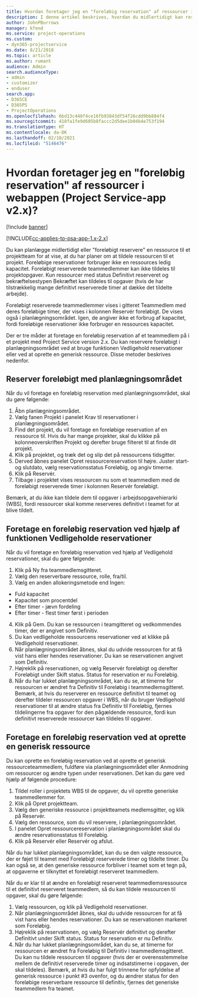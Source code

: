 ```yaml
---
title: Hvordan foretager jeg en "foreløbig reservation" af ressourcer i appversion 2.x?
description: I denne artikel beskrives, hvordan du midlertidigt kan reservere medlemmer af projektteamet med Project Service.
author: JohnPBurrows
manager: kfend
ms.service: project-operations
ms.custom:
- dyn365-projectservice
ms.date: 8/21/2018
ms.topic: article
ms.author: rumant
audience: Admin
search.audienceType:
- admin
- customizer
- enduser
search.app:
- D365CE
- D365PS
- ProjectOperations
ms.openlocfilehash: 6bd13c448f4ce16fb93843df54f26cdd9bb884f4
ms.sourcegitcommit: 418fa1fe9d605b8faccc2d5dee1b04b4e753f194
ms.translationtype: HT
ms.contentlocale: da-DK
ms.lasthandoff: 02/10/2021
ms.locfileid: "5146476"
---
```

# <a name="how-do-i-soft-book-resources-in-the-web-app-project-service-app-v2x"></a>Hvordan foretager jeg en "foreløbig reservation" af ressourcer i webappen (Project Service-app v2.x)?

[!include [banner](../includes/psa-now-project-operations.md)]

[!INCLUDE[cc-applies-to-psa-app-1.x-2.x](../includes/cc-applies-to-psa-app-1x-2x.md)]

Du kan planlægge midlertidigt eller "foreløbigt reservere" en ressource til et projektteam for at vise, at du har planer om at tildele ressourcen til et projekt. Foreløbige reservationer forbruger ikke en ressources ledig kapacitet. Foreløbigt reserverede teammedlemmer kan ikke tildeles til projektopgaver. Kun ressourcer med status Definitivt reserveret og bekræftelsestypen Bekræftet kan tildeles til opgaver (hvis de har tilstrækkelig mange definitivt reserverede timer at dække det tildelte arbejde).

Foreløbigt reserverede teammedlemmer vises i gitteret Teammedlem med deres foreløbige timer, der vises i kolonnen Reservér foreløbigt. De vises også i planlægningsområdet. Igen, de angiver ikke et forbrug af kapacitet, fordi foreløbige reservationer ikke forbruger en ressources kapacitet.

Der er tre måder at foretage en foreløbig reservation af et teammedlem på i et projekt med Project Service version 2.x. Du kan reservere foreløbigt i planlægningsområdet ved at bruge funktionen Vedligehold reservationer eller ved at oprette en generisk ressource. Disse metoder beskrives nedenfor.

## <a name="soft-book-with-the-schedule-board"></a>Reserver foreløbigt med planlægningsområdet

Når du vil foretage en foreløbig reservation med planlægningsområdet, skal du gøre følgende: 
1. Åbn planlægningsområdet.
2. Vælg fanen Projekt i panelet Krav til reservationer i planlægningsområdet.
3. Find det projekt, du vil foretage en foreløbige reservation af en ressource til. Hvis du har mange projekter, skal du klikke på kolonneoverskriften Projekt og derefter bruge filteret til at finde dit projekt.
4. Klik på projektet, og træk det og slip det på ressourcens tidsgitter.
5. Derved åbnes panelet Opret ressourcereservation til højre. Juster start-og slutdato, vælg reservationsstatus Foreløbig, og angiv timerne. 
6. Klik på Reservér.
7. Tilbage i projektet vises ressourcen nu som et teammedlem med de foreløbigt reserverede timer i kolonnen Reservér foreløbigt.

Bemærk, at du ikke kan tildele dem til opgaver i arbejdsopgavehierarki (WBS), fordi ressourcer skal komme reserveres definitivt i teamet for at blive tildelt.

## <a name="soft-book-using-the-maintain-bookings-feature"></a>Foretage en foreløbig reservation ved hjælp af funktionen Vedligeholde reservationer

Når du vil foretage en foreløbig reservation ved hjælp af Vedligehold reservationer, skal du gøre følgende:
1. Klik på Ny fra teammedlemsgitteret.
2. Vælg den reserverbare ressource, rolle, fra/til.
3. Vælg en anden allokeringsmetode end Ingen:
- Fuld kapacitet
- Kapacitet som procentdel
- Efter timer - jævn fordeling
- Efter timer - flest timer først i perioden
4. Klik på Gem. Du kan se ressourcen i teamgitteret og vedkommendes timer, der er angivet som Definitiv.
5. Du kan vedligeholde ressourcens reservationer ved at klikke på Vedligehold reservationer.
6. Når planlægningsområdet åbnes, skal du udvide ressourcen for at få vist hans eller hendes reservationer. Du kan se reservationen angivet som Definitiv.
7. Højreklik på reservationen, og vælg Reservér foreløbigt og derefter Foreløbigt under Skift status. Status for reservation er nu Foreløbig.
8. Når du har lukket planlægningsområdet, kan du se, at timerne for ressourcen er ændret fra Definitiv til Foreløbig i teammedlemsgitteret.
Bemærk, at hvis du reserverer en ressource definitivt til teamet og derefter tildeler ressourcen opgaver i WBS, når du bruger Vedligehold reservationer til at ændre status fra Definitiv til Foreløbig, fjernes tildelingerne fra opgaver for den pågældende ressource, fordi kun definitivt reserverede ressourcer kan tildeles til opgaver.

## <a name="soft-book-by-creating-a-generic-resource"></a>Foretage en foreløbig reservation ved at oprette en generisk ressource

Du kan oprette en foreløbig reservation ved at oprette et generisk ressourceteammedlem, fuldføre via planlægningsområdet eller Anmodning om ressourcer og ændre typen under reservationen.
Det kan du gøre ved hjælp af følgende procedure:

1. Tildel roller i projektets WBS til de opgaver, du vil oprette generiske teammedlemmer for.
2. Klik på Opret projektteam.
3. Vælg den generiske ressource i projektteamets medlemsgitter, og klik på Reservér.
4. Vælg den ressource, som du vil reservere, i planlægningsområdet.
5. I panelet Opret ressourcereservation i planlægningsområdet skal du ændre reservationsstatus til Foreløbig.
6. Klik på Reservér eller Reservér og afslut.

Når du har lukket planlægningsområdet, kan du se den valgte ressource, der er føjet til teamet med Foreløbigt reserverede timer og tildelte timer. Du kan også se, at den generiske ressource forbliver i teamet som et tegn på, at opgaverne er tilknyttet et foreløbigt reserveret teammedlem.

Når du er klar til at ændre en foreløbigt reserveret teammedlemsressource til et definitivt reserveret teammedlem, så du kan tildele ressourcen til opgaver, skal du gøre følgende:

1. Vælg ressourcen, og klik på Vedligehold reservationer.
2. Når planlægningsområdet åbnes, skal du udvide ressourcen for at få vist hans eller hendes reservationer. Du kan se reservationen markeret som Foreløbig.
3. Højreklik på reservationen, og vælg Reservér definitivt og derefter Definitivt under Skift status. Status for reservation er nu Definitiv.
4. Når du har lukket planlægningsområdet, kan du se, at timerne for ressourcen er ændret fra Foreløbig til Definitiv i teammedlemsgitteret. Du kan nu tildele ressourcen til opgaver (hvis der er overensstemmelse mellem de definitivt reserverede timer og indsatstimerne i opgaven, der skal tildeles). Bemærk, at hvis du har fulgt trinnene for opfyldelse af generisk ressource i punkt #3 ovenfor, og du ændrer status for den foreløbige reserverbare ressource til definitiv, fjernes det generiske teammedlem fra teamet.
